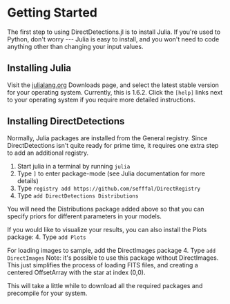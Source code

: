 # Getting Started

The first step to using DirectDetections.jl is to install Julia. If you're used to Python, don't worry --- Julia is easy to install, and you won't need to code anything other than changing your input values.


## Installing Julia
Visit the [julialang.org](https://julialang.org/downloads/) Downloads page, and select the latest stable version for your operating system. Currently, this is 1.6.2. Click the `[help]` links next to your operating system if you require more detailed instructions.

## Installing DirectDetections
Normally, Julia packages are installed from the General registry. Since DirectDetections isn't quite ready for prime time, it requires one extra step to add an additional registry.

1. Start julia in a terminal by running `julia`
2. Type `]` to enter package-mode (see Julia documentation for more details)
3. Type `registry add https://github.com/sefffal/DirectRegistry`
4. Type `add DirectDetections Distributions`

You will need the Distributions package added above so that you can specify priors for different parameters in your models.

If you would like to visualize your results, you can also install the Plots package:
4. Type `add Plots`

For loading images to sample, add the DirectImages package 
4. Type `add DirectImages`
Note: it's possible to use this package without DirectImages. This just simplifies the process of loading FITS files, and creating a centered OffsetArray with the star at index (0,0).

This will take a little while to download all the required packages and precompile for your system.
